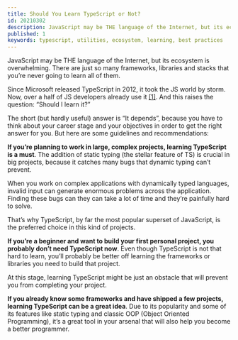 ```yaml
---
title: Should You Learn TypeScript or Not?
id: 20210302
description: JavaScript may be THE language of the Internet, but its ecosystem is overwhelming. Find out if it's a good idea to learn it.
published: 1
keywords: typescript, utilities, ecosystem, learning, best practices
---
```

JavaScript may be THE language of the Internet, but its ecosystem is overwhelming. There are just so many frameworks, libraries and stacks that you’re never going to learn all of them.

Since Microsoft released TypeScript in 2012, it took the JS world by storm. Now, over a half of JS developers already use it [[1]](https://2019.stateofjs.com/javascript-flavors/typescript/).  And this raises the question: “Should I learn it?”

The short (but hardly useful) answer is “It depends”, because you have to think about your career stage and your objectives in order to get the right answer for you. But here are some guidelines and recommendations:


**If you’re planning to work in large, complex projects, learning TypeScript is a must**. The addition of static typing (the stellar feature of TS) is crucial in big projects, because it catches many bugs that dynamic typing can’t prevent.

When you work on complex applications with dynamically typed languages, invalid input can generate enormous problems across the application. Finding these bugs can they can take a lot of time and they’re painfully hard to solve.

That’s why TypeScript, by far the most popular superset of JavaScript, is the preferred choice in this kind of projects.

**If you’re a beginner and want to build your first personal project, you probably don’t need TypeScript now**. Even though TypeScript is not that hard to learn, you’ll probably be better off learning the frameworks or libraries you need to build that project.

At this stage, learning TypeScript might be just an obstacle that will prevent you from completing your project.

**If you already know some frameworks and have shipped a few projects, learning TypeScript can be a great idea**. Due to its popularity and some of its features like static typing and classic OOP (Object Oriented Programming), it’s a great tool in your arsenal that will also help you become a better programmer.